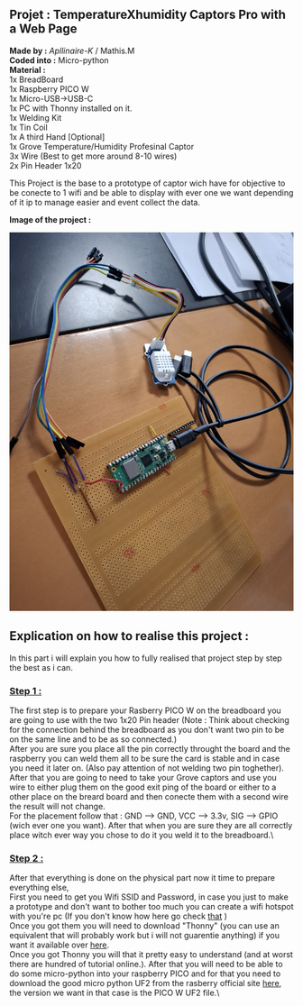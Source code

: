 ## **Projet :** TemperatureXhumidity Captors Pro with a Web Page
**Made by :** *Apllinaire-K* / Mathis.M\
**Coded into :** Micro-python\
**Material :**  \
1x BreadBoard\
1x Raspberry PICO W\
1x Micro-USB->USB-C\
1x PC with Thonny installed on it.\
1x Welding Kit\
1x Tin Coil\
1x A third Hand [Optional]\
1x Grove Temperature/Humidity Profesinal Captor\
3x Wire (Best to get more around 8-10 wires)\
2x Pin Header 1x20


This Project is the base to a prototype of captor wich have for objective to be conecte to 1 wifi and be able to display with ever one we want depending of it ip to manage easier and event collect the data.

**Image of the project :**  

![Image of physical part of the project](Img_Project.jpg)

## **Explication on how to realise this project :**
In this part i will explain you how to fully realised that project step by step the best as i can.
### <ins> **Step 1 :** </ins>
The first step is to prepare your Rasberry PICO W on the breadboard you are going to use with the two 1x20 Pin header (Note : Think about checking for the connection behind the breadboard as you don't want two pin to be on the same line and to be as so connected.)\
After you are sure you place all the pin correctly throught the board and the raspberry you can weld them all to be sure the card is stable and in case you need it later on. (Also pay attention of not welding two pin toghether).\
After that you are going to need to take your Grove captors and use you wire to either plug them on the good exit ping of the board or either to a other place on the breard board and then conecte them with a second wire the result will not change.\
For the placement follow that : GND --> GND, VCC --> 3.3v, SIG --> GPIO (wich ever one you want). After that when you are sure they are all correctly place witch ever way you chose to do it you weld it to the breadboard.\
### <ins> **Step 2 :** </ins>  
After that everything is done on the physical part now it time to prepare everything else,\
First you need to get you Wifi SSID and Password, in case you just to make a prototype and don't want to bother too much you can create a wifi hotspot with you're pc (If you don't know how here go check [that](https://support.microsoft.com/en-us/windows/use-your-windows-device-as-a-mobile-hotspot-c89b0fad-72d5-41e8-f7ea-406ad9036b85#:~:text=Select%20Start%20%2C%20then%20select%20Settings,network%20name%20and%20password%20%3E%20Save.) )\
Once you got them you will need to download "Thonny" (you can use an equivalent that will probably work but i will not guarentie anything) if you want it available over [here](https://thonny.org/).\
Once you got Thonny you will that it pretty easy to understand (and at worst there are hundred of tutorial online.). After that you will need to be able to do some micro-python into your raspberry PICO and for that you need to download the good micro python UF2 from the rasberry official site [here](https://www.raspberrypi.com/documentation/microcontrollers/micropython.html), the version we want in that case is the PICO W UF2 file.\
